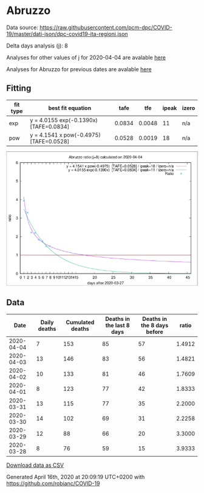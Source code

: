 # Abruzzo

Data source: https://raw.githubusercontent.com/pcm-dpc/COVID-19/master/dati-json/dpc-covid19-ita-regioni.json

Delta days analysis (j): 8

Analyses for other values of j for 2020-04-04 are avalable [here](../2020-04-04/README.md)

Analyses for Abruzzo for previous dates are avalable [here](../README.md)

## Fitting 
|fit type|best fit equation|tafe|tfe|ipeak|izero|
|-------|-----|--------|------|---|---|
|exp|y = 4.0155 exp(-0.1390x)  [TAFE=0.0834]|0.0834|0.0048|11|n/a|
|pow|y = 4.1541 x pow(-0.4975)  [TAFE=0.0528]|0.0528|0.0019|18|n/a|

![Plot](COVID-19_abruzzo_j8_2020-04-04.png)

## Data
|Date|Daily deaths|Cumulated deaths|Deaths in the last 8 days|Deaths in the 8 days before|ratio|
|----|----------|-----------|-------|--------------------|-----|
|2020-04-04|7|153|85|57|1.4912|
|2020-04-03|13|146|83|56|1.4821|
|2020-04-02|10|133|81|46|1.7609|
|2020-04-01|8|123|77|42|1.8333|
|2020-03-31|13|115|77|35|2.2000|
|2020-03-30|14|102|69|31|2.2258|
|2020-03-29|12|88|66|20|3.3000|
|2020-03-28|8|76|59|15|3.9333|

[Download data as CSV](COVID-19_abruzzo_j8_2020-04-04.csv)

Generated April 16th, 2020 at 20:09:19 UTC+0200 with https://github.com/robianc/COVID-19
